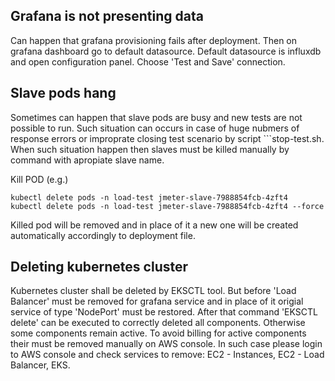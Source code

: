 ## Grafana is not presenting data
Can happen that grafana provisioning fails after deployment. Then on grafana dashboard go to default datasource.
Default datasource is influxdb and open configuration panel. Choose 'Test and Save' connection.


## Slave pods hang
Sometimes can happen that slave pods are busy and new tests are not possible to run. Such situation can occurs 
in case of huge nubmers of response errors or improprate closing test scenario by script ```stop-test.sh.
When such situation happen then slaves must be killed manually by command with apropiate slave name.

Kill POD (e.g.)
```
kubectl delete pods -n load-test jmeter-slave-7988854fcb-4zft4
kubectl delete pods -n load-test jmeter-slave-7988854fcb-4zft4 --force
```

Killed pod will be removed and in place of it a new one will be created automatically accordingly to deployment file.

## Deleting kubernetes cluster
Kubernetes cluster shall be deleted by EKSCTL tool. But before 'Load Balancer' must be removed for grafana service and 
in place of it origial service of type 'NodePort' must be restored. After that command 'EKSCTL delete' can be executed
to correctly deleted all components. Otherwise some components remain active. To avoid billing for active components their
must be removed manually on AWS console. In such case please login to AWS console and check services to remove: EC2 - Instances, 
EC2 - Load Balancer, EKS.